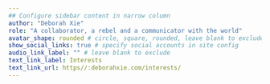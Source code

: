 ```yaml
---
## Configure sidebar content in narrow column
author: "Deborah Xie"
role: "A collaborator, a rebel and a communicator with the world"
avatar_shape: rounded # circle, square, rounded, leave blank to exclude
show_social_links: true # specify social accounts in site config
audio_link_label: "" # leave blank to exclude
text_link_label: Interests
text_link_url: https//:deborahxie.com/interests/
---
```

